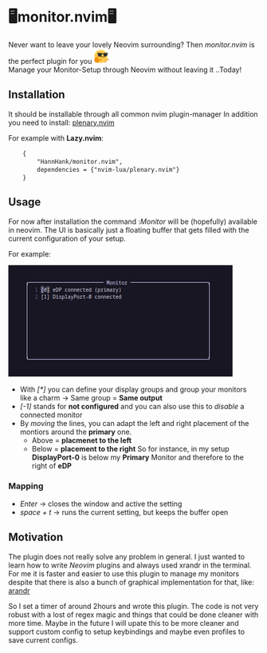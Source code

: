 # 🖥️monitor.nvim🖥️
Never want to leave your lovely Neovim surrounding? Then *monitor.nvim* is the perfect plugin for you <img src="./images/8276_Cool_Finger_Guns.png" alt="drawing" width="30"/>   
Manage your Monitor-Setup through Neovim without leaving it ..Today!
## Installation
It should be installable through all common nvim plugin-manager
In addition you need to install: [plenary.nvim](https://github.com/nvim-lua/plenary.nvim)

For example with **Lazy.nvim**:
```
    {
        "HannHank/monitor.nvim",
        dependencies = {"nvim-lua/plenary.nvim"}
    }

```

## Usage
For now after installation the command :*Monitor* will be (hopefully) available in neovim. 
The UI is basically just a floating buffer that gets filled with the current configuration of your setup.

For example:

![example_1](./images/example_1.png)

- With *\[\*\]* you can define your display groups and group your monitors like a charm -> Same group = **Same output**
- *[-1]* stands for **not configured** and you can also use this to *disable* a connected monitor
- By *moving* the lines, you can adapt the left and right placement of the montiors around the **primary** one. 
    - Above = **placmenet to the left**
    - Below = **placement to the right** 
So for instance, in my setup **DisplayPort-0** is below my **Primary** Monitor and therefore to the right of **eDP**
### Mapping
- *Enter* -> closes the window and active the setting 
- *space + t* -> runs the current setting, but keeps the buffer open


## Motivation
The plugin does not really solve any problem in general. I just wanted to learn how to write *Neovim* plugins and always used xrandr in the terminal.
For me it is faster and easier to use this plugin to manage my monitors despite that there is also a bunch of graphical implementation for that, like: [arandr](https://christian.amsuess.com/tools/arandr/)

So I set a timer of around 2hours and wrote this plugin. The code is not very robust with a lost of regex magic and things that could be done cleaner with more time.
Maybe in the future I will upate this to be more cleaner and support custom config to setup keybindings and maybe even profiles to save current configs.


